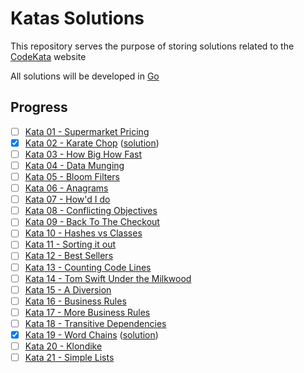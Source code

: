 # Katas Solutions

This repository serves the purpose of storing solutions related to the [CodeKata](http://codekata.com/) website

All solutions will be developed in [Go](https://golang.org/)

## Progress

- [ ] [Kata 01 - Supermarket Pricing](http://codekata.com/kata/kata01-supermarket-pricing/)
- [x] [Kata 02 - Karate Chop](http://codekata.com/kata/kata02-karate-chop/) ([solution](https://github.com/csothen/katas/blob/master/kata02/main.go))
- [ ] [Kata 03 - How Big How Fast](http://codekata.com/kata/kata03-how-big-how-fast/)
- [ ] [Kata 04 - Data Munging](http://codekata.com/kata/kata04-data-munging/)
- [ ] [Kata 05 - Bloom Filters](http://codekata.com/kata/kata05-bloom-filters/)
- [ ] [Kata 06 - Anagrams](http://codekata.com/kata/kata06-anagrams/)
- [ ] [Kata 07 - How'd I do](http://codekata.com/kata/kata07-howd-i-do/)
- [ ] [Kata 08 - Conflicting Objectives](http://codekata.com/kata/kata08-conflicting-objectives/)
- [ ] [Kata 09 - Back To The Checkout](http://codekata.com/kata/kata09-back-to-the-checkout/)
- [ ] [Kata 10 - Hashes vs Classes](http://codekata.com/kata/kata10-hashes-vs-classes/)
- [ ] [Kata 11 - Sorting it out](http://codekata.com/kata/kata11-sorting-it-out/)
- [ ] [Kata 12 - Best Sellers](http://codekata.com/kata/kata12-best-sellers/)
- [ ] [Kata 13 - Counting Code Lines](http://codekata.com/kata/kata13-counting-code-lines/)
- [ ] [Kata 14 - Tom Swift Under the Milkwood](http://codekata.com/kata/kata14-tom-swift-under-the-milkwood/)
- [ ] [Kata 15 - A Diversion](http://codekata.com/kata/kata15-a-diversion/)
- [ ] [Kata 16 - Business Rules](http://codekata.com/kata/kata16-business-rules/)
- [ ] [Kata 17 - More Business Rules](http://codekata.com/kata/kata17-more-business-rules/)
- [ ] [Kata 18 - Transitive Dependencies](http://codekata.com/kata/kata18-transitive-dependencies/)
- [x] [Kata 19 - Word Chains](http://codekata.com/kata/kata19-word-chains/) ([solution](https://github.com/csothen/katas/blob/master/kata19/main.go))
- [ ] [Kata 20 - Klondike](http://codekata.com/kata/kata20-klondike/)
- [ ] [Kata 21 - Simple Lists](http://codekata.com/kata/kata21-simple-lists/)
